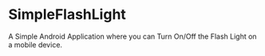 # SimpleFlashLight
A Simple Android Application where you can Turn On/Off the Flash Light on a mobile device.
